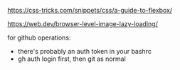https://css-tricks.com/snippets/css/a-guide-to-flexbox/

https://web.dev/browser-level-image-lazy-loading/

for github operations:

* there's probably an auth token in your bashrc
* gh auth login first, then git as normal